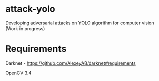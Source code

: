 # attack-yolo
Developing adversarial attacks on YOLO algorithm for computer vision (Work in progress)


# Requirements

Darknet - https://github.com/AlexeyAB/darknet#requirements

OpenCV 3.4
